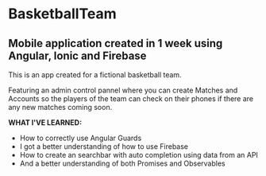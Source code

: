 # BasketballTeam
## Mobile application created in 1 week using Angular, Ionic and Firebase

This is an app created for a fictional basketball team.

Featuring an admin control pannel where you can create Matches and Accounts so the players of the team can check on their phones if there are any new matches coming soon.


**WHAT I'VE LEARNED:**

* How to correctly use Angular Guards 
* I got a better understanding of how to use Firebase 
* How to create an searchbar with auto completion using data from an API
* And a better understanding of both Promises and Observables

